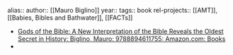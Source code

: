 alias::
author:: [[Mauro Biglino]]
year::
tags:: book
rel-projects:: [[AMT]], [[Babies, Bibles and Bathwater]], [[FACTs]]


- [Gods of the Bible: A New Interpretation of the Bible Reveals the Oldest Secret in History: Biglino, Mauro: 9788894611755: Amazon.com: Books](https://www.amazon.com/Gods-Bible-Interpretation-Reveals-History/dp/8894611752?maas=maas_adg_63EA9A61BF98D618A656FF8707D0E914_afap_abs&ref_=aa_maas&tag=)
-
